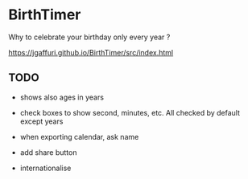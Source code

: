 # BirthTimer
Why to celebrate your birthday only every year ?

https://jgaffuri.github.io/BirthTimer/src/index.html


## TODO


- shows also ages in years
- check boxes to show second, minutes, etc. All checked by default except years

- when exporting calendar, ask name
- add share button
- internationalise


